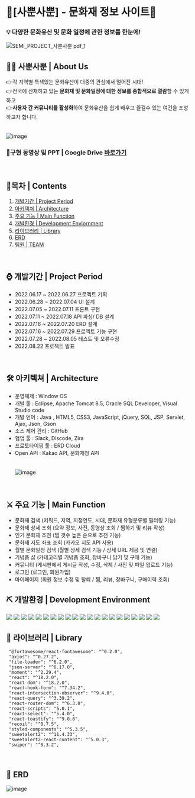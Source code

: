 
# :footprints:[사뿐사뿐] - 문화재 정보 사이트:footprints:
<p>
<p>




### :bulb: 다양한 문화유산 및 문화 일정에 관한 정보를 한눈에!
![SEMI_PROJECT_사뿐사뿐 pdf_1](https://user-images.githubusercontent.com/110010716/221620228-998682fa-87b6-4325-ace4-9254d18121b0.png)


## :running_woman: 사뿐사뿐 | About Us
👉각 지역별 특색있는 문화유산이 대중의 관심에서 멀어진 시대!<br>
👉전국에 산재하고 있는 <b>문화재 및 문화일정에 대한 정보를 종합적으로 열람</b>할 수 있게하고<br>
👉<b>사용자 간 커뮤니티를 활성화</b>하여 문화유산을 쉽게 배우고 즐길수 있는 여건을 조성하고자 합니다.<br>
<br>
<br>
![image](https://user-images.githubusercontent.com/110010716/221626536-82c4d5d7-6f03-493d-89b7-cbf0b36d034b.png)

### :movie_camera:구현 동영상 및 PPT | Google Drive [바로가기](https://drive.google.com/drive/folders/1RdLfbwmSQiJUSqqcsab5JzN1wkyX2W7k?usp=sharing)

<br>

## 🔭목차 | Contents
1. [개발기간 | Project Period](#-개발기간--project-period)
2. [아키텍쳐 | Architecture](#-아키텍쳐--architecture)
3. [주요 기능 | Main Function](#-주요-기능--Main-Function)
4. [개발환경 | Development Enviornment](#-개발환경--development-environment)
5. [라이브러리 | Library](#-라이브러리--library)
6. [ERD](#-erd)
7. [ 팀원 | TEAM](#-팀원--team)

<br>


## ⌚ 개발기간 | Project Period
- 2022.06.17 ~ 2022.06.27 프로젝트 기획<br>
- 2022.06.28 ~ 2022.07.04 UI 설계<br>
- 2022.07.05 ~ 2022.07.11 프론트 구현<br>
- 2022.07.11 ~ 2022.07.18 API 파싱/ DB 설계<br>
- 2022.07.16 ~ 2022.07.20 ERD 설계<br>
- 2022.07.16 ~ 2022.07.29 프로젝트 기능 구현<br>
- 2022.07.28 ~ 2022.08.05 테스트 및 오류수정<br> 
- 2022.08.22 프로젝트 발표<br>

<br>





## 🛠 아키텍쳐 | Architecture
- 운영체제 : Window OS<br>
- 개발 툴 : Eclipse, Apache Tomcat 8.5, Oracle SQL Developer, Visual Studio code<br>
- 개발 언어 : Java , HTML5, CSS3, JavaScript, jQuery, SQL, JSP, Servlet, Ajax, Json, Gson<br>
- 소스 제어 관리 : GitHub<br>
- 협업 툴 : Slack, Discode, Zira<br>
- 프로토타이핑 툴 : ERD Cloud<br>
- Open API : Kakao API, 문화재청 API<br>
  <br>
  <br>
![image](https://user-images.githubusercontent.com/110010716/221635450-09d8d5d0-2c44-4e70-a215-85c744c7cdfc.png)
  <br>
  <br>
  <br>
## ⚔ 주요 기능 | Main Function
- 문화재 검색 (키워드, 지역, 지정연도, 시대, 문화재 유형분류별 필터링 기능)
- 문화재 상세 조회 (요약 정보, 사진, 동영상 조회 / 찜하기 및 리뷰 작성)
- 인기 문화재 추천 (찜 갯수 높은 순으로 추천 기능)
- 문화재 지도 좌표 조회 (카카오 지도 API 사용)
- 월별 문화일정 검색 (월별 상세 검색 기능 / 상세 URL 제공 및 연결)
- 기념품 샵 (카테고리별 기념품 조회, 장바구니 담기 및 구매 기능)
- 커뮤니티 (게시판에서 게시글 작성, 수정, 삭제 / 사진 및 파일 업로드 기능)
- 로그인 (로그인, 회원가입)
- 마이페이지 (회원 정보 수정 및 탈퇴 / 찜, 리뷰, 장바구니, 구매이력 조회)


## ⛏ 개발환경 | Development Environment

<img  src="https://img.shields.io/badge/react-61DAFB?style=for-the-badge&logo=react&logoColor=black"> <img  src="https://img.shields.io/badge/react query-FF4154?style=for-the-badge&logo=reactquery&logoColor=black">
<img  src="https://img.shields.io/badge/Recoil-0088CC?style=for-the-badge&logo=recoil&logoColor=white">
<img  src="https://img.shields.io/badge/React Hook Form-EC5990?style=for-the-badge&logo=react Hook Form&logoColor=white">
<img  src="https://img.shields.io/badge/Axios-5A29E4?style=for-the-badge&logo=axios&logoColor=white">
<img  src="https://img.shields.io/badge/styled-components-DB7093?style=for-the-badge&logo=styled-components&logoColor=white">
<img  src="https://img.shields.io/badge/React Router-CA4245?style=for-the-badge&logo=React Router&logoColor=white">
<img  src="https://img.shields.io/badge/JavaScript-F7DF1E?style=for-the-badge&logo=JavaScript&logoColor=black">
<img  src="https://img.shields.io/badge/Amazon S3-569A31?style=for-the-badge&logo=Amazon S3&logoColor=white">
<img  src="https://img.shields.io/badge/aws Cloundfront-EF2D5E?style=for-the-badge&logo=&logoColor=white">
<img  src="https://img.shields.io/badge/Spring-6DB33F?style=for-the-badge&logo=Spring&logoColor=white">
<img  src="https://img.shields.io/badge/Spring Boot-6DB33F?style=for-the-badge&logo=Spring Boot&logoColor=white">
<img  src="https://img.shields.io/badge/Docker-2496ED?style=for-the-badge&logo=Docker&logoColor=white">
<img  src="https://img.shields.io/badge/Redis-DC382D?style=for-the-badge&logo=Redis&logoColor=white">
<img  src="https://img.shields.io/badge/Spring Data JPA-6DB33F?style=for-the-badge&logo=S&logoColor=white">
<img  src="https://img.shields.io/badge/Query DSL-4695EB?style=for-the-badge&logo=&logoColor=white">
<img  src="https://img.shields.io/badge/MySQL-4479A1?style=for-the-badge&logo=MySQL&logoColor=white">
<img  src="https://img.shields.io/badge/Amazon RDS-527FFF?style=for-the-badge&logo=Amazon RDS&logoColor=white">
<img  src="https://img.shields.io/badge/Amazon EC2-FF9900?style=for-the-badge&logo=Amazon EC2&logoColor=white">
<img  src="https://img.shields.io/badge/GitHub Actions-2088FF?style=for-the-badge&logo=GitHub Actions&logoColor=white">
<img  src="https://img.shields.io/badge/Slack Webhook-4A154B?style=for-the-badge&logo=&logoColor=white">


## 🎨 라이브러리 | Library

     "@fortawesome/react-fontawesome": "^0.2.0",
     "axios": "^0.27.2",
     "file-loader": "^6.2.0",
     "json-server": "^0.17.0",
     "moment": "^2.29.4",
     "react": "^18.2.0",
     "react-dom": "^18.2.0",
     "react-hook-form": "^7.34.2",
     "react-intersection-observer": "^9.4.0",
     "react-query": "^3.39.2",
     "react-router-dom": "^6.3.0",
     "react-scripts": "5.0.1",
     "react-select": "^5.4.0",
     "react-toastify": "^9.0.8",
     "recoil": "^0.7.5",
     "styled-components": "^5.3.5",
     "sweetalert2": "^11.4.33",
     "sweetalert2-react-content": "^5.0.3",
     "swiper": "^8.3.2",
     

    

<br>

## 🔑 ERD 

![image](https://user-images.githubusercontent.com/110010716/221628382-92f235c4-8dee-4d9e-932e-9d8dadb979dc.png)


<br>






